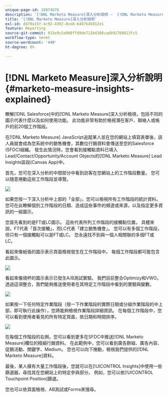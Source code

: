 ```yaml
---
unique-page-id: 18874676
description: '[!DNL Marketo Measure]深入分析說明 —  [!DNL Marketo Measure]'
title: '[!DNL Marketo Measure]深入分析說明'
exl-id: d479a15f-4c92-4302-8ce8-6487645012e1
feature: Reporting
source-git-commit: 915e9c5a968ffd9de713b4308cadb91768613fc5
workflow-type: tm+mt
source-wordcount: '449'
ht-degree: 0%

---
```


# [!DNL Marketo Measure]深入分析說明 {#marketo-measure-insights-explained}

瞭解[!DNL Salesforce]中的[!DNL Marketo Measure]深入分析檢視，包括不同的圖示代表什麼以及如何使用功能。 此功能非常有助於檢視潛在客戶、聯絡人或帳戶的前20個工作階段。

在[!DNL Marketo Measure] JavaScript追蹤某人並在您的網站上填寫表單後，該人員就會成為您系統中的銷售機會，其數位行銷資料會傳送至您的Salesforce (SFDC)組織。 發生此情況時，您會看到接觸點資料已填入Lead/Contact/Opportunity/Account Objects的[!DNL Marketo Measure] Lead Insights區段(Canvas App)中。

首先，您可在深入分析的中間部分中看到訪客在您網站上的工作階段數量。 您可以隨意捲動這些工作階段並導覽。

![](assets/1.png)

如果您按一下深入分析中上部的「全部」，您可以檢視所有工作階段的統計資料。 您可在此瞭解個別工作階段的日期、造成這些事件的頻道或來源，以及指定更多資訊的一組圖示。

您首先看到的是FT或LC圖示。 這些代表所列工作階段的接觸點位置。 具體來說，FT代表「首次接觸」，而LC代表「建立銷售機會」。 您可以有多個工作階段，但只有一個接觸點可以是FT或LC。 您永遠找不到與一個人相關聯的多個FT或LC。

看起來像紙張的圖示表示頁面檢視發生在工作階段中。 每個工作階段都可能包含此圖示。

![](assets/2.png)

看起來像燒杯的圖示表示已發生A/B測試實驗。 我們目前整合Optimizy和VWO。 透過這項整合，我們能夠推送使用者在其特定工作階段中看到的實驗與變數。

![](assets/3.png)

如果按一下任何特定作業階段（按一下作業階段的實際日期或分組作業階段的中上部，即可執行此操作），您將能夠檢視作業階段詳細資訊。 在每個工作階段中，您可以看到使用者看見的所有特定頁面，依日期和時間排序。

![](assets/4.png)

在每個工作階段的右側，您可以看到更多在SFDC中推送[!DNL Marketo Measure]欄位的精細行銷資料。 在此範例中，您可以看到廣告群組、廣告內容、促銷活動、關鍵字、Medium。 您也可以向下捲動，檢視我們提供的[!DNL Marketo Measure]資料。

最後，某人擁有大量工作階段後，您就可以在[!UICONTROL Insights]中使用一些篩選器，尋找其在您網站上的特定參與部分。 例如，您可以依[!UICONTROL Touchpoint Position]篩選。

您也可以依頁面檢視、AB測試或Forms來搜尋。
